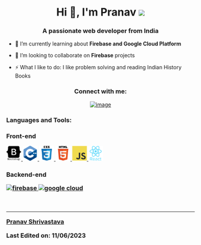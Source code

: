 <h1 align="center">Hi 👋, I'm Pranav <img height="40" src="https://emoji.gg/assets/emoji/7333-parrotdance.gif"></h1>
<h3 align="center">A passionate web developer from India</h3>

- 🌱 I’m currently learning about **Firebase and Google Cloud Platform**

- 👯 I’m looking to collaborate on **Firebase** projects

- ⚡ What I like to do: I like problem solving and reading Indian History Books 

<h3 align="center">Connect with me:</h3>
<div align="center">

[![image](https://img.shields.io/badge/LinkedIn-0077B5?style=for-the-badge&logo=linkedin&logoColor=white)](https://www.linkedin.com/in/pranav-shrivastava-b041b4252/)


  
</div>

<h3 align="left">Languages and Tools:</h3>
<h3>Front-end</>
<p align="left">  <a href="https://getbootstrap.com" target="_blank" rel="noreferrer">
    <img src="https://raw.githubusercontent.com/devicons/devicon/master/icons/bootstrap/bootstrap-plain-wordmark.svg"
      alt="bootstrap" width="40" height="40" /> </a> <a href="https://www.w3schools.com/cpp/" target="_blank" rel="noreferrer">
    <img src="https://raw.githubusercontent.com/devicons/devicon/master/icons/cplusplus/cplusplus-original.svg"
      alt="cplusplus" width="40" height="40" /> </a> <a href="https://www.w3schools.com/css/" target="_blank"
    rel="noreferrer"> <img
      src="https://raw.githubusercontent.com/devicons/devicon/master/icons/css3/css3-original-wordmark.svg" alt="css3"
      width="40" height="40" /> </a> <a href="https://www.w3.org/html/" target="_blank" rel="noreferrer"> <img
      src="https://raw.githubusercontent.com/devicons/devicon/master/icons/html5/html5-original-wordmark.svg"
      alt="html5" width="40" height="40" /> </a>   <a href="https://developer.mozilla.org/en-US/docs/Web/JavaScript" target="_blank"
    rel="noreferrer"> <img
      src="https://raw.githubusercontent.com/devicons/devicon/master/icons/javascript/javascript-original.svg"
                           alt="javascript" width="40" height="40" /> </a>
      <a href="https://reactjs.org/" target="_blank" rel="noreferrer"> <img
      src="https://raw.githubusercontent.com/devicons/devicon/master/icons/react/react-original-wordmark.svg"
      alt="react" width="40" height="40" /> </a></p>
      <h3>Backend-end</>
  <p>
      <a href="https://firebase.google.com/" target="_blank" rel="noreferrer"> <img
      src="https://cdn.jsdelivr.net/gh/devicons/devicon/icons/firebase/firebase-plain.svg"
      alt="firebase" width="40" height="40" /> </a>
      <a href="https://cloud.google.com/" target="_blank" rel="noreferrer"> 
            <img src="https://cdn.jsdelivr.net/gh/devicons/devicon/icons/googlecloud/googlecloud-original.svg" alt="google cloud" width="40" height="40"/>
          </a></p>  


<br>





------

[Pranav Shrivastava](https://github.com/pranavsrvstv)

Last Edited on: 11/06/2023

